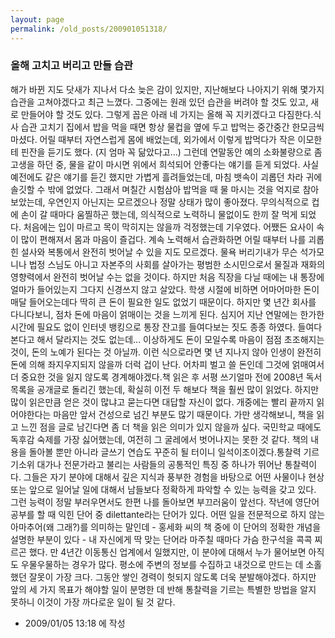 ```yaml
---
layout: page
permalink: /old_posts/200901051318/
---
```


### 올해 고치고 버리고 만들 습관

해가 바뀐 지도 닷새가 지나서 다소 늦은 감이 있지만, 지난해보다 나아지기 위해 몇가지 습관을 고쳐야겠다고 최근 느꼈다. 그중에는 원래 있던 습관을 버려야 할 것도 있고, 새로 만들어야 할 것도 있다. 그렇게 꼽은 아래 네 가지는 올해 꼭 지키겠다고 다짐한다.식사 습관 고치기
집에서 밥을 먹을 때면 항상 물컵을 옆에 두고 밥먹는 중간중간 한모금씩 마셨다. 어릴 때부터 자연스럽게 몸에 배었는데, 외가에서 이렇게 밥먹다가 작은 이모한테 핀잔을 듣기도 했다. (지 엄마 꼭 닮았다고...) 그런데 연말동안 예의 소화불량으로 좀 고생을 하던 중, 물을 같이 마시면 위에서 희석되어 안좋다는 얘기를 듣게 되었다. 사실 예전에도 같은 얘기를 듣긴 했지만 가볍게 흘려들었는데, 마침 뱃속이 괴롭던 차라 귀에 솔깃할 수 밖에 없었다. 그래서 며칠간 시험삼아 밥먹을 때 물 마시는 것을 억지로 참아보았는데, 우연인지 아닌지는 모르겠으나 정말 상태가 많이 좋아졌다. 무의식적으로 컵에 손이 갈 때마다 움찔하곤 했는데, 의식적으로 노력하니 물없이도 한끼 잘 먹게 되었다. 처음에는 입이 마르고 목이 막히지는 않을까 걱정했는데 기우였다. 어쨌든 요사이 속이 많이 편해져서 몸과 마음이 즐겁다. 계속 노력해서 습관화하면 어릴 때부터 나를 괴롭힌 설사와 복통에서 완전히 벗어날 수 있을 지도 모르겠다.
물욕 버리기내가 무슨 석가모니나 법정 스님도 아니고 자본주의 사회를 살아가는 평범한 소시민으로서 물질과 재화의 영향력에서 완전히 벗어날 수는 없을 것이다. 하지만 처음 직장을 다닐 때에는 내 통장에 얼마가 들어있는지 그다지 신경쓰지 않고 살았다. 학생 시절에 비하면 어마어마한 돈이 매달 들어오는데다 딱히 큰 돈이 필요한 일도 없었기 때문이다. 하지만 몇 년간 회사를 다니다보니, 점차 돈에 마음이 얽매이는 것을 느끼게 된다. 심지어 지난 연말에는 한가한 시간에 필요도 없이 인터넷 뱅킹으로 통장 잔고를 들여다보는 짓도 종종 하였다. 들여다본다고 해서 달라지는 것도 없는데... 이상하게도 돈이 모일수록 마음이 점점 초조해지는 것이, 돈의 노예가 된다는 것 아닐까. 이런 식으로라면 몇 년 지나지 않아 인생이 완전히 돈에 의해 좌지우지되지 않을까 더럭 겁이 난다. 어차피 벌고 쓸 돈인데 그것에 얽매여서 더 중요한 것을 잃지 않도록 경계해야겠다.책 읽은 후 서평 쓰기얼마 전에 2008년 독서 목록을 공개글로 돌리긴 했는데, 확실히 이전 두 해보다 책을 훨씬 많이 읽었다. 하지만 많이 읽은만큼 얻은 것이 많냐고 묻는다면 대답할 자신이 없다. 개중에는 빨리 끝까지 읽어야한다는 마음만 앞서 건성으로 넘긴 부분도 많기 때문이다. 가만 생각해보니, 책을 읽고 느낀 점을 글로 남긴다면 좀 더 책을 읽은 의미가 있지 않을까 싶다. 국민학교 때에도 독후감 숙제를 가장 싫어했는데, 여전히 그 굴레에서 벗어나지는 못한 것 같다. 책의 내용을 돌아볼 뿐만 아니라 글쓰기 연습도 꾸준히 될 터이니 일석이조이겠다.통찰력 기르기소위 대가나 전문가라고 불리는 사람들의 공통적인 특징 중 하나가 뛰어난 통찰력이다. 그들은 자기 분야에 대해서 깊은 지식과 풍부한 경험을 바탕으로 어떤 사물이나 현상 또는 앞으로 일어날 일에 대해서 남들보다 정확하게 파악할 수 있는 능력을 갖고 있다. 그런 능력이 정말 부러우면서도 한편 나를 돌아보면 부끄러움이 앞선다. 작년에 영단어 공부를 할 때 익힌 단어 중 dilettante라는 단어가 있다. 어떤 일을 전문적으로 하지 않는 아마추어(왜 그래?)를 의미하는 말인데 - 홍세화 씨의 책 중에 이 단어의 정확한 개념을 설명한 부분이 있다 - 내 자신에게 딱 맞는 단어라 마주칠 때마다 가슴 한구석을 콕콕 찌르곤 했다. 만 4년간 이동통신 업계에서 일했지만, 이 분야에 대해서 누가 물어보면 아직도 우물우물하는 경우가 많다. 평소에 주변의 정보를 수집하고 내것으로 만드는 데 소홀했던 잘못이 가장 크다. 그동안 쌓인 경력이 헛되지 않도록 더욱 분발해야겠다. 하지만 앞의 세 가지 목표가 해야할 일이 분명한 데 반해 통찰력을 기르는 특별한 방법을 알지 못하니 이것이 가장 까다로운 일이 될 것 같다.



- 2009/01/05 13:18 에 작성